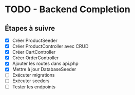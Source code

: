 # TODO - Backend Completion

## Étapes à suivre
- [x] Créer ProductSeeder
- [x] Créer ProductController avec CRUD
- [x] Créer CartController
- [x] Créer OrderController
- [x] Ajouter les routes dans api.php
- [x] Mettre à jour DatabaseSeeder
- [ ] Exécuter migrations
- [ ] Exécuter seeders
- [ ] Tester les endpoints
